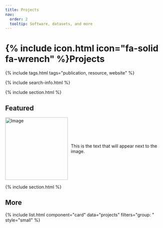 ```yaml
---
title: Projects
nav:
  order: 2
  tooltip: Software, datasets, and more
---
```


# {% include icon.html icon="fa-solid fa-wrench" %}Projects

{% include tags.html tags="publication, resource, website" %}

{% include search-info.html %}

{% include section.html %}

## Featured

<div style="display: flex; align-items: center;">
    <img src="[website1_orig.png]("https://github.com/changliu-99/liu_lab/blob/main/images/website1_orig.png?raw=true") alt="Image" width="200" height="200" style="margin-right: 10px;">
    <p>This is the text that will appear next to the image.</p>
</div>

{% include section.html %}

## More

{% include list.html component="card" data="projects" filters="group: " style="small" %}
